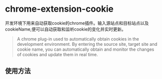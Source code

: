 # chrome-extension-cookie
开发环境下用来自动获取cookie的chrome插件。输入源站点和目标站点以及cookieName,便可以自动获取和监听cookie的变化并实时更新。

> A chrome plug-in used to automatically obtain cookies in the development environment. By entering the source site, target site and cookie name, you can automatically obtain and monitor the changes of cookies and update them in real time.

## 使用方法
